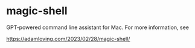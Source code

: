 # magic-shell

GPT-powered command line assistant for Mac. For more information, see

https://adamloving.com/2023/02/28/magic-shell/
